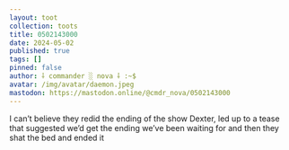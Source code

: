 ```yaml
---
layout: toot
collection: toots
title: 0502143000
date: 2024-05-02
published: true
tags: []
pinned: false
author: ⸸ commander ░ nova ⸸ :~$
avatar: /img/avatar/daemon.jpeg
mastodon: https://mastodon.online/@cmdr_nova/0502143000
---
```


I can’t believe they redid the ending of the show Dexter, led up to a tease that suggested we’d get the ending we’ve been waiting for and then they shat the bed and ended it
